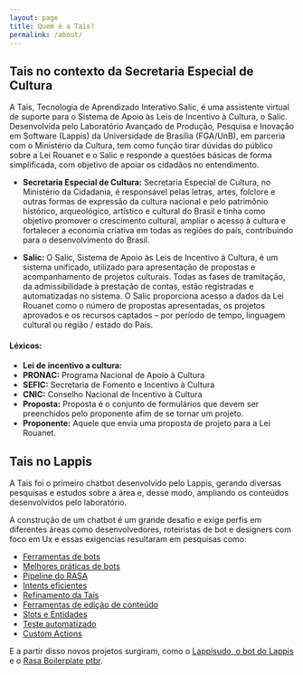 ```yaml
---
layout: page
title: Quem é a Tais?
permalink: /about/
---
```


## Tais no contexto da Secretaria Especial de Cultura
<!-- Explicação geral do objetivo da Tais no MinC -->

A Tais, Tecnologia de Aprendizado Interativo Salic, é uma assistente virtual de suporte para o Sistema de Apoio às Leis de Incentivo à Cultura, o Salic. Desenvolvida pelo Laboratório Avançado de Produção, Pesquisa e Inovação em Software (Lappis) da Universidade de Brasília (FGA/UnB), em parceria com o Ministério da Cultura, tem como função tirar dúvidas do público sobre a Lei Rouanet e o Salic e responde a questões básicas de forma simplificada, com objetivo de apoiar os cidadãos no entendimento.

* **Secretaria Especial de Cultura:** <!-- Explicação do que é o Minc -->
Secretaria Especial de Cultura, no Ministério da Cidadania, é responsável pelas letras, artes, folclore e outras formas de expressão da cultura nacional e pelo patrimônio histórico, arqueológico, artístico e cultural do Brasil e tinha como objetivo promover o crescimento cultural, ampliar o acesso à cultura e fortalecer a economia criativa em todas as regiões do país, contribuindo para o desenvolvimento do Brasil.

* **Salic:** <!-- Explicação do que é o Salic-->
O Salic, Sistema de Apoio às Leis de Incentivo à Cultura, é um sistema unificado, utilizado para apresentação de propostas e acompanhamento de projetos culturais. Todas as fases de tramitação, da admissibilidade à prestação de contas, estão registradas e automatizadas no sistema. O Salic proporciona acesso a dados da Lei Rouanet como o número de propostas apresentadas, os projetos aprovados e os recursos captados – por período de tempo, linguagem cultural ou região / estado do País.

#### Léxicos:
<!-- Explicação de termos utilizados -->
* **Lei de incentivo a cultura:** 
* **PRONAC:** Programa Nacional de Apoio à Cultura
* **SEFIC:** Secretaria de Fomento e Incentivo à Cultura
* **CNIC:** Conselho Nacional de Incentivo à Cultura
* **Proposta:** Proposta é o conjunto de formulários que devem ser preenchidos pelo proponente afim de se tornar um projeto.
* **Proponente:** Aquele que envia uma proposta de projeto para a Lei Rouanet.

## Tais no Lappis
<!-- Explicação geral da história da Tais no Lappis -->
A Tais foi o primeiro chatbot desenvolvido pelo Lappis, gerando diversas pesquisas e estudos sobre a área e, desse modo, ampliando os conteúdos desenvolvidos pelo laboratório. 

A construção de um chatbot é um grande desafio e exige perfis em diferentes áreas como desenvolvedores, roteiristas de bot e designers com foco em Ux e essas exigencias resultaram em pesquisas como:
* [Ferramentas de bots](https://github.com/lappis-unb/tais/wiki/Estudo-sobre-ferramentas-de-bots)
* [Melhores práticas de bots](https://github.com/lappis-unb/tais/wiki/Estudo-sobre-melhores-pr%C3%A1ticas-de-bots)
* [Pipeline do RASA](https://github.com/lappis-unb/tais/wiki/Estudo-sobre-pipeline-ML-Rasa)
* [Intents eficientes](https://github.com/lappis-unb/tais/wiki/Intents-Eficientes)
* [Refinamento da Taís](https://github.com/lappis-unb/tais/wiki/Tais-Refinamento-v2.0)
* [Ferramentas de edição de conteúdo](https://github.com/lappis-unb/tais/wiki/estudo-de-ferramentas-de-gerenciamento-de-conteudo)
* [Slots e Entidades](https://github.com/lappis-unb/tais/wiki/Uso-de-slots-e-entidades)
* [Teste automatizado](https://github.com/lappis-unb/tais/wiki/Testes-Automatizados)
* [Custom Actions ](https://github.com/lappis-unb/tais/wiki/Estudo-sobre-custom-actions)

E a partir disso novos projetos surgiram, como o [Lappisudo, o bot do Lappis](https://github.com/lappis-unb/lappisudo) e o [Rasa Boilerplate ptbr](https://github.com/lappis-unb/rasa-ptbr-boilerplate).
